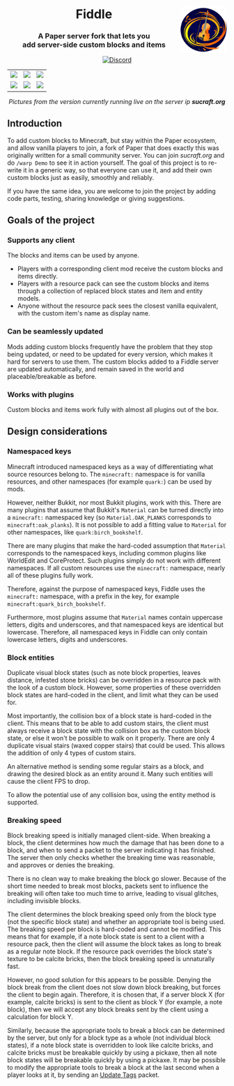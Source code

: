 
<div align="center">

  <img src="logo.png" alt="Gale logo" width="21%" align="right">
  <h1>
    Fiddle
  </h1>
  <h3>
    A Paper server fork that lets you<br>add server-side custom blocks and items
  </h3>

  [![Discord](https://img.shields.io/discord/1091830813240348732?color=5865F2&label=discord&style=for-the-badge)](https://discord.gg/EduvcVmKS7)

</div>

<table>
  <tr>
    <td>
      <img src="https://media.discordapp.net/attachments/730768222298701824/1004518312295800853/6_fire.png">
    </td>
    <td>
      <img src="https://media.discordapp.net/attachments/730768222298701824/1004518309028450344/1_bookshelves.png">
    </td>
    <td>
      <img src="https://media.discordapp.net/attachments/730768222298701824/1004518310123143268/3_stone.png">
    </td>
  </tr>
  <tr>
    <td>
      <img src="https://media.discordapp.net/attachments/849617367214587924/994942217678487602/2022-07-08_14.16.47.png">
    </td>
    <td>
      <img src="https://media.discordapp.net/attachments/730768222298701824/1004518313247907880/8_newblocks.png">
    </td>
    <td>
      <img src="https://media.discordapp.net/attachments/730768222298701824/1004518314548142100/10_concrete.png">
    </td>
  </tr>
</table>

<div align="center">
  <i>
    Pictures from the version currently running live on the server ip <b>sucraft.org</b>
  </i>
</div>

## Introduction

To add custom blocks to Minecraft, but stay within the Paper ecosystem, and allow vanilla players to join, a fork of Paper that does exactly this was originally written for a small community server.
You can join *sucraft.org* and do `/warp Demo` to see it in action yourself.
The goal of this project is to re-write it in a generic way, so that everyone can use it, and add their own custom blocks just as easily, smoothly and reliably.

If you have the same idea, you are welcome to join the project by adding code parts, testing, sharing knowledge or giving suggestions.

## Goals of the project

### Supports any client

The blocks and items can be used by anyone.
* Players with a corresponding client mod receive the custom blocks and items directly.
* Players with a resource pack can see the custom blocks and items through a collection of replaced block states and item and entity models.
* Anyone without the resource pack sees the closest vanilla equivalent, with the custom item's name as display name.

### Can be seamlessly updated

Mods adding custom blocks frequently have the problem that they stop being updated, or need to be updated for every version, which makes it hard for servers to use them.
The custom blocks added to a Fiddle server are updated automatically, and remain saved in the world and placeable/breakable as before.

### Works with plugins

Custom blocks and items work fully with almost all plugins out of the box.
## Design considerations

### Namespaced keys

Minecraft introduced namespaced keys as a way of differentiating what source resources belong to.
The `minecraft:` namespace is for vanilla resources, and other namespaces (for example `quark:`) can be used by mods.

However, neither Bukkit, nor most Bukkit plugins, work with this.
There are many plugins that assume that Bukkit's `Material` can be turned directly into a `minecraft:` namespaced key (so `Material.OAK_PLANKS` corresponds to `minecraft:oak_planks`).
It is not possible to add a fitting value to `Material` for other namespaces, like `quark:birch_bookshelf`.

There are many plugins that make the hard-coded assumption that `Material` corresponds to the namespaced keys, including common plugins like WorldEdit and CoreProtect.
Such plugins simply do not work with different namespaces.
If all custom resources use the `minecraft:` namespace, nearly all of these plugins fully work.

Therefore, against the purpose of namespaced keys, Fiddle uses the `minecraft:` namespace, with a prefix in the key, for example `minecraft:quark_birch_bookshelf`.

Furthermore, most plugins assume that `Material` names contain uppercase letters, digits and underscores, and that namespaced keys are identical but lowercase.
Therefore, all namespaced keys in Fiddle can only contain lowercase letters, digits and underscores.

### Block entities

Duplicate visual block states (such as note block properties, leaves distance, infested stone bricks) can be overridden in a resource pack with the look of a custom block.
However, some properties of these overridden block states are hard-coded in the client, and limit what they can be used for.

Most importantly, the collision box of a block state is hard-coded in the client.
This means that to be able to add custom stairs, the client must always receive a block state with the collision box as the custom block state, or else it won't be possible to walk on it properly.
There are only 4 duplicate visual stairs (waxed copper stairs) that could be used.
This allows the addition of only 4 types of custom stairs.

An alternative method is sending some regular stairs as a block, and drawing the desired block as an entity around it.
Many such entities will cause the client FPS to drop.

To allow the potential use of any collision box, using the entity method is supported.

### Breaking speed

Block breaking speed is initially managed client-side.
When breaking a block, the client determines how much the damage that has been done to a block, and when to send a packet to the server indicating it has finished.
The server then only checks whether the breaking time was reasonable, and approves or denies the breaking.

There is no clean way to make breaking the block go slower.
Because of the short time needed to break most blocks, packets sent to influence the breaking will often take too much time to arrive, leading to visual glitches, including invisible blocks.

The client determines the block breaking speed only from the block type (not the specific block state) and whether an appropriate tool is being used.
The breaking speed per block is hard-coded and cannot be modified.
This means that for example, if a note block state is sent to a client with a resource pack, then the client will assume the block takes as long to break as a regular note block.
If the resource pack overrides the block state's texture to be calcite bricks, then the block breaking speed is unnaturally fast.

However, no good solution for this appears to be possible.
Denying the block break from the client does not slow down block breaking, but forces the client to begin again.
Therefore, it is chosen that, if a server block X (for example, calcite bricks) is sent to the client as block Y (for example, a note block), then we will accept any block breaks sent by the client using a calculation for block Y.

Similarly, because the appropriate tools to break a block can be determined by the server, but only for a block type as a whole (not individual block states), if a note block state is overridden to look like calcite bricks, and calcite bricks must be breakable quickly by using a pickaxe, then all note block states will be breakable quickly by using a pickaxe.
It may be possible to modify the appropriate tools to break a block at the last second when a player looks at it, by sending an [Update Tags](https://wiki.vg/Protocol#Update_Tags) packet.

